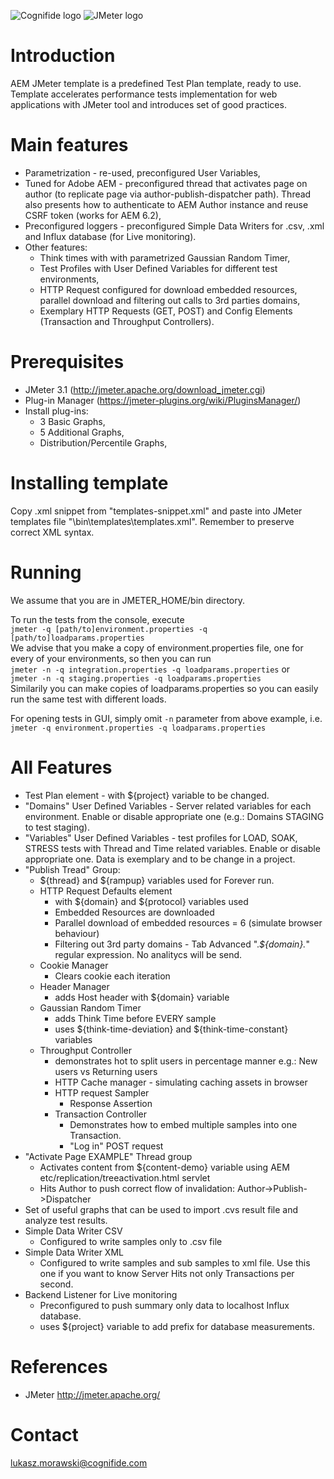 ![Cognifide logo](http://cognifide.github.io/images/cognifide-logo.png)
![JMeter logo](http://jmeter.apache.org/images/logo.svg)

# Introduction
AEM JMeter template is a predefined Test Plan template, ready to use. Template accelerates performance tests implementation for web applications with JMeter tool and introduces set of good practices.

# Main features
* Parametrization - re-used, preconfigured User Variables,
* Tuned for Adobe AEM - preconfigured thread that activates page on author (to replicate page via author-publish-dispatcher path). Thread also presents how to authenticate to AEM Author instance and reuse CSRF token (works for AEM 6.2),
* Preconfigured loggers - preconfigured Simple Data Writers for .csv, .xml and Influx database (for Live monitoring).
* Other features:
    * Think times with with parametrized Gaussian Random Timer,
    * Test Profiles with User Defined Variables for different test environments,
    * HTTP Request configured for download embedded resources, parallel download and filtering out calls to 3rd parties domains,
    * Exemplary HTTP Requests (GET, POST) and Config Elements (Transaction and Throughput Controllers).

# Prerequisites
* JMeter 3.1 (http://jmeter.apache.org/download_jmeter.cgi)
* Plug-in Manager (https://jmeter-plugins.org/wiki/PluginsManager/)
* Install plug-ins:
  * 3 Basic Graphs,
  * 5 Additional Graphs,
  * Distribution/Percentile Graphs,
  
# Installing template  
Copy .xml snippet from "templates-snippet.xml" and  paste into JMeter templates file "\bin\templates\templates.xml". Remember to preserve correct XML syntax.

# Running
We assume that you are in JMETER_HOME/bin directory.

To run the tests from the console, execute\
`jmeter -q [path/to]environment.properties -q [path/to]loadparams.properties`\
We advise that you make a copy of environment.properties file, one for every of your environments, so then you can run\
`jmeter -n -q integration.properties -q loadparams.properties` or\
`jmeter -n -q staging.properties -q loadparams.properties`\
Similarily you can make copies of loadparams.properties so you can easily run the same test with different loads.

For opening tests in GUI, simply omit `-n` parameter from above example, i.e.\
`jmeter -q environment.properties -q loadparams.properties`
 
# All Features
* Test Plan element - with ${project} variable to be changed.
* "Domains" User Defined Variables - Server related variables for each environment. Enable or disable appropriate one (e.g.: Domains STAGING to test staging).
* "Variables" User Defined Variables - test profiles for LOAD, SOAK, STRESS tests with Thread and Time related variables. Enable or disable appropriate one. Data is exemplary and to be change in a project.
* "Publish Tread" Group:
    * ${thread} and ${rampup} variables used for Forever run.
    * HTTP Request Defaults element
        * with ${domain} and ${protocol} variables used
        * Embedded Resources are downloaded
        * Parallel download of embedded resources = 6 (simulate browser behaviour)
        * Filtering out 3rd party domains - Tab Advanced ".*${domain}.*" regular expression. No analitycs will be send.
    * Cookie Manager
        * Clears cookie each iteration
    * Header Manager
        * adds Host header with ${domain} variable
    * Gaussian Random Timer
        * adds Think Time before EVERY sample
        * uses ${think-time-deviation} and ${think-time-constant} variables
    * Throughput Controller
        * demonstrates hot to split users in percentage manner e.g.: New users vs Returning users
        * HTTP Cache manager - simulating caching assets in browser
        * HTTP request Sampler
            * Response Assertion
        * Transaction Controller
            * Demonstrates how to embed multiple samples into one Transaction.
            * "Log in" POST request
* "Activate Page EXAMPLE" Thread group
    * Activates content from ${content-demo} variable using AEM etc/replication/treeactivation.html servlet
    * Hits Author to push correct flow of invalidation: Author->Publish->Dispatcher
* Set of useful graphs that can be used to import .cvs result file and analyze test results.
* Simple Data Writer CSV
    * Configured to write samples only to .csv file
* Simple Data Writer XML
    * Configured to write samples and sub samples to xml file. Use this one if you want to know Server Hits not only Transactions per second.
* Backend Listener for Live monitoring
    * Preconfigured to push summary only data to localhost Influx database.
    * uses ${project} variable to add prefix for database measurements.

# References
* JMeter http://jmeter.apache.org/

# Contact
lukasz.morawski@cognifide.com
